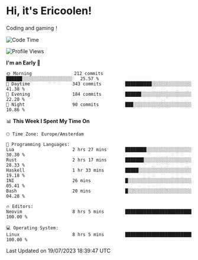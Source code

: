 # Hi, it's Ericoolen!
Coding and gaming！

<!--START_SECTION:waka-->
![Code Time](http://img.shields.io/badge/Code%20Time-898%20hrs%2033%20mins-blue)

![Profile Views](http://img.shields.io/badge/Profile%20Views-0-blue)

**I'm an Early 🐤** 

```text
🌞 Morning                212 commits         ██████░░░░░░░░░░░░░░░░░░░   25.57 % 
🌆 Daytime                343 commits         ██████████░░░░░░░░░░░░░░░   41.38 % 
🌃 Evening                184 commits         ██████░░░░░░░░░░░░░░░░░░░   22.20 % 
🌙 Night                  90 commits          ███░░░░░░░░░░░░░░░░░░░░░░   10.86 % 
```


📊 **This Week I Spent My Time On** 

```text
🕑︎ Time Zone: Europe/Amsterdam

💬 Programming Languages: 
Lua                      2 hrs 27 mins       ████████░░░░░░░░░░░░░░░░░   30.30 % 
Rust                     2 hrs 17 mins       ███████░░░░░░░░░░░░░░░░░░   28.33 % 
Haskell                  1 hr 33 mins        █████░░░░░░░░░░░░░░░░░░░░   19.18 % 
INI                      26 mins             █░░░░░░░░░░░░░░░░░░░░░░░░   05.41 % 
Bash                     20 mins             █░░░░░░░░░░░░░░░░░░░░░░░░   04.28 % 

🔥 Editors: 
Neovim                   8 hrs 5 mins        █████████████████████████   100.00 % 

💻 Operating System: 
Linux                    8 hrs 5 mins        █████████████████████████   100.00 % 
```


 Last Updated on 19/07/2023 18:39:47 UTC
<!--END_SECTION:waka-->

